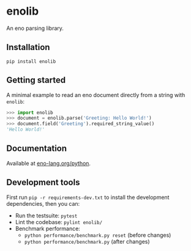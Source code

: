 # enolib

An eno parsing library.

## Installation

```
pip install enolib
```

## Getting started

A minimal example to read an eno document directly from a string with `enolib`:

```python
>>> import enolib
>>> document = enolib.parse('Greeting: Hello World!')
>>> document.field('Greeting').required_string_value()
'Hello World!'
```

## Documentation

Available at [eno-lang.org/python](https://eno-lang.org/python/).

## Development tools

First run `pip -r requirements-dev.txt` to install the development dependencies, then you can:

- Run the testsuite: `pytest`
- Lint the codebase: `pylint enolib/`
- Benchmark performance:
  - `python performance/benchmark.py reset` (before changes)
  - `python performance/benchmark.py` (after changes)


